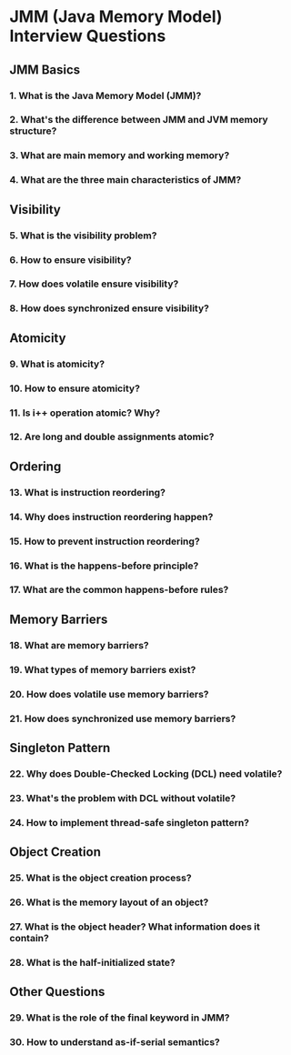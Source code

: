# JMM (Java Memory Model) Interview Questions

## JMM Basics

### 1. What is the Java Memory Model (JMM)?

### 2. What's the difference between JMM and JVM memory structure?

### 3. What are main memory and working memory?

### 4. What are the three main characteristics of JMM?

## Visibility

### 5. What is the visibility problem?

### 6. How to ensure visibility?

### 7. How does volatile ensure visibility?

### 8. How does synchronized ensure visibility?

## Atomicity

### 9. What is atomicity?

### 10. How to ensure atomicity?

### 11. Is i++ operation atomic? Why?

### 12. Are long and double assignments atomic?

## Ordering

### 13. What is instruction reordering?

### 14. Why does instruction reordering happen?

### 15. How to prevent instruction reordering?

### 16. What is the happens-before principle?

### 17. What are the common happens-before rules?

## Memory Barriers

### 18. What are memory barriers?

### 19. What types of memory barriers exist?

### 20. How does volatile use memory barriers?

### 21. How does synchronized use memory barriers?

## Singleton Pattern

### 22. Why does Double-Checked Locking (DCL) need volatile?

### 23. What's the problem with DCL without volatile?

### 24. How to implement thread-safe singleton pattern?

## Object Creation

### 25. What is the object creation process?

### 26. What is the memory layout of an object?

### 27. What is the object header? What information does it contain?

### 28. What is the half-initialized state?

## Other Questions

### 29. What is the role of the final keyword in JMM?

### 30. How to understand as-if-serial semantics?
